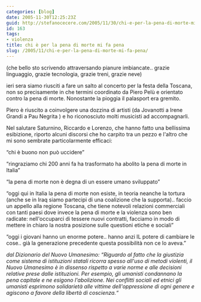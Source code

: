 ```yaml
---
categories: [blog]
date: 2005-11-30T12:25:23Z
guid: http://stefanocecere.com/2005/11/30/chi-e-per-la-pena-di-morte-mi-fa-pena/
id: 163
tags:
- violenza
title: chi è per la pena di morte mi fa pena
slug: /2005/11/chi-e-per-la-pena-di-morte-mi-fa-pena/
---
```


<img src='/wp-content/pena_di_morte.jpg' alt='' align='left' />(che bello sto scrivendo attraversando pianure imbiancate.. grazie linguaggio, grazie tecnologia, grazie treni, grazie neve)

ieri sera siamo riusciti a fare un salto al concerto per la festa della Toscana, non so precisamente in che termini coordinato da Piero Pelù e orientato contro la pena di morte. Nonostante la pioggia il palasport era gremito.
  
Piero è riuscito a coinvolgere una dozzina di artisti (da Jovanotti a Irene Grandi a Pau Negrita ) e ho riconosciuto molti musicisti ad accompagnarli.

Nel salutare Saturnino, Riccardo e Lorenzo, che hanno fatto una bellissima esibizione, riporto alcuni discorsi che ho carpito tra un pezzo e l'altro che mi sono sembrate particolarmente efficaci:

&#x201c;chi è buono non può uccidere&#x201d;
  
&#x201c;ringraziamo chi 200 anni fa ha trasformato ha abolito la pena di morte in Italia&#x201d;
  
&#x201c;la pena di morte non è degna di un essere umano sviluppato&#x201d;

&#x201c;oggi qui in Italia la pena di morte non esiste, in teoria neanche la tortura (anche se in Iraq siamo partecipi di una coalizione che la supporta).. faccio un appello alla regione Toscana, che tiene notevoli relazioni commerciali con tanti paesi dove invece la pena di morte e la violenza sono ben radicate: nell'occuparci di tessere nuovi contratti, facciamo in modo di mettere in chiaro la nostra posizione sulle questioni etiche e sociali&#x201d;

&#x201c;oggi i giovani hanno un enorme potere.. hanno anzi IL potere di cambiare le cose.. già la generazione precedente questa possibilità non ce lo aveva.&#x201d;

_dal Dizionario del Nuovo Umanesimo: &#x201c;Riguardo al fatto che la giustizia come sistema di istituzioni statali ricorra spesso all'uso di metodi violenti, il Nuovo Umanesimo è in dissenso rispetto a varie norme e alle decisioni relative prese dalle istituzioni. Per esempio, gli umanisti condannano la pena capitale e ne esigono l'abolizione. Nei conflitti sociali ed etnici gli umanisti esprimono solidarietà alle vittime dell'oppressione di ogni genere e agiscono a favore della libertà di coscienza.&#x201c;_